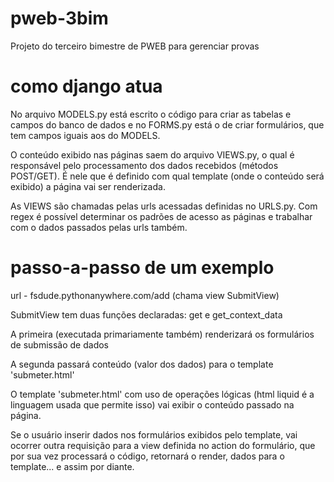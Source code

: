 # pweb-3bim
Projeto do terceiro bimestre de PWEB para gerenciar provas

# como django atua
No arquivo MODELS.py está escrito o código para criar as tabelas e campos do banco de dados e no FORMS.py está o de criar formulários, que tem campos iguais aos do MODELS.

O conteúdo exibido nas páginas saem do arquivo VIEWS.py, o qual é responsável pelo processamento dos dados recebidos (métodos POST/GET). É nele que é definido com qual template (onde o conteúdo será exibido) a página vai ser renderizada.

As VIEWS são chamadas pelas urls acessadas definidas no URLS.py. Com regex é possível determinar os padrões de acesso as páginas e trabalhar com o dados passados pelas urls também.

# passo-a-passo de um exemplo
url - fsdude.pythonanywhere.com/add (chama view SubmitView)

SubmitView tem duas funções declaradas: get e get_context_data

A primeira (executada primariamente também) renderizará os formulários de submissão de dados

A segunda passará conteúdo (valor dos dados) para o template 'submeter.html'

O template 'submeter.html' com uso de operações lógicas (html liquid é a linguagem usada que permite isso) vai exibir o conteúdo passado na página.

Se o usuário inserir dados nos formulários exibidos pelo template, vai ocorrer outra requisição para a view definida no action do formulário, que por sua vez processará o código, retornará o render, dados para o template... e assim por diante.